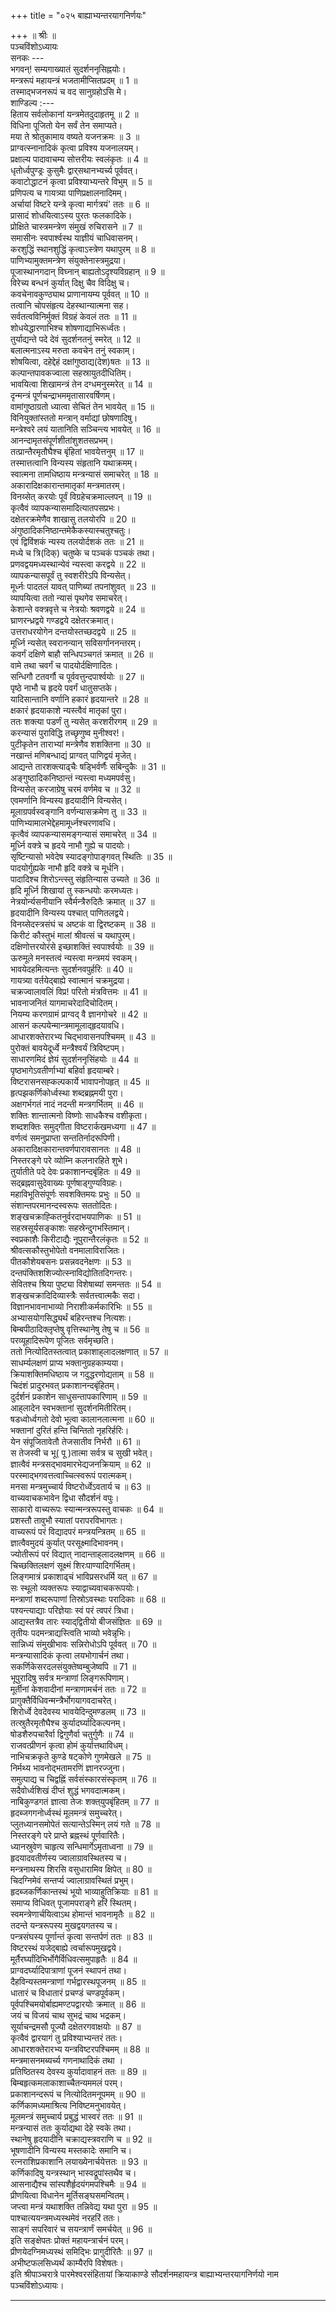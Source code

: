 +++
title = "०२५ बाह्याभ्यन्तरयागनिर्णयः"

+++
॥ श्रीः ॥  
पञ्चविंशोऽध्यायः  
सनकः ---  
भगवन्! सम्यगाख्यातं सुदर्शननृसिह्नयोः।  
मन्त्ररूपं महायन्त्रं भजतामीप्सितप्रदम् ॥ 1 ॥  
तस्माद्भजनरूपं च वद सानुग्रहोऽसि मे।  
शाण्डिल्य :---  
हिताय सर्वलोकानां यन्त्रमेतदुदाहृतमू ॥ 2 ॥  
विधिना पूजितो येन सर्वं तेन समाप्यते।  
मया ते श्रोतुकामाय वष्यते यजनक्रमः ॥ 3 ॥  
प्राग्वत्स्नानादिकं कृत्वा प्रविश्य यजनालयम्।  
प्रक्षाल्य पादावाचम्य सोत्तरीयः स्वलंकृतः ॥ 4 ॥  
धृतोर्ध्वपुण्ड्रः कुसुमैः द्वार्‌सथानभ्यर्च्य पूर्ववत्।  
कवाटोद्धाटनं कृत्वा प्रविश्याभ्यन्तरे विभुम् ॥ 5 ॥  
प्रणिपत्य च गायत्र्या पाणिप्रक्षालनादिमम्।  
अर्चायां विष्टरे यन्त्रे कृत्वा मार्गत्रयं' ततः ॥ 6 ॥  
प्रासादं शोधयित्वाऽस्य पुरतः फलकादिके।  
प्रोक्षिते चास्त्रमन्त्रेण संमुखं रुचिरासने ॥ 7 ॥  
समासीनः स्वपार्श्वस्थ याज्ञीयं चाधिवासनम्।  
करशुद्धिं स्थानशुद्धिं कृत्वाऽस्त्रेण यथापुरम् ॥ 8 ॥  
पाणिभ्यामुक्तमन्त्रेण संयुक्तेनास्त्रमुद्रया।  
पूजास्थानगदान् विघ्नान् बाह्यतोऽदृश्यविग्रहान् ॥ 9 ॥  
विरेच्य बन्धनं कुर्यात् दिक्षु चैव विदिक्षु च।  
कवचेनावकुण्ठ्याथ प्राणानायम्य पूर्ववत् ॥ 10 ॥  
तत्वानि चोपसंहृत्य देहस्थान्यात्मना सह।  
सर्वतत्वविनिर्मुक्तं विग्रहं केवलं ततः ॥ 11 ॥  
शोधयेद्धारणाभिश्च शोषणाद्याभिरूर्ध्वतः।  
तुर्याद्यन्ते पदे देवं सुदर्शनतनुं स्मरेत् ॥ 12 ॥  
बलात्मनाऽस्य मरुता कवचेन तनुं स्वकाम्।  
शोषयित्वा, दहेद्देहं दक्षांगुष्ठाद्य(देश)षतः ॥ 13 ॥  
कल्पान्तपावकज्वाला सहस्रायुतदीधितिम्।  
भावयित्वा शिखामन्त्रं तेन दग्धमनुस्मरेत् ॥ 14 ॥  
दृन्मन्त्रं पूर्णचन्द्राभममृतासारवर्षिणम्।  
वामांगुष्ठाग्रतो ध्यात्वा सेचितं तेन भावयेत् ॥ 15 ॥  
विनियुक्तांस्ततो मन्त्रान् वर्माद्यां छोषणादिषु।  
मन्त्रेश्वरे लयं यातानिति सञ्चिन्त्य भावयेत् ॥ 16 ॥  
आनन्दामृतसंपूर्णशीतांशुशतसप्रभम्।  
तत्प्रान्तैरमृतौघैश्च बृंहितां भावयेत्तनुम् ॥ 17 ॥  
तस्मात्तत्वानि विन्यस्य संहृतानि यथाक्रमम्।  
स्वात्मना तामधिष्ठाय मन्त्रन्यासं समाचरेत् ॥ 18 ॥  
अकारादिक्षकारान्तमातृकां मन्त्रमातरम्।  
विनय्सेत् करयोः पूर्वं विग्रहेचक्रमाल्लपन् ॥ 19 ॥  
कृत्वैवं व्यापकन्यासमादित्यातपसप्रभः।  
दक्षेतरक्रमेणैव शाखासु तलयोरपि ॥ 20 ॥  
अंगुष्ठादिकनिष्ठान्तमेकैकस्यास्चतुश्चतुः।  
एवं द्विविंशकं न्यस्य तलयोर्दशकं ततः ॥ 21 ॥  
मध्ये च त्रि(दिक्) चतुष्के च पञ्चकं पञ्चकं तथा।  
प्रणवद्वयमध्यस्थान्येवं न्यस्त्वा करद्वये ॥ 22 ॥  
व्यापकन्यासपूर्वं तु स्वशरीरेऽपि विन्यसेत्।  
मूर्ध्नः पादतलं यावत् पाणिब्यां तपनांशुवत् ॥ 23 ॥  
व्यापयित्वा ततो न्यासं पृथगेव समाचरेत्।  
केशान्ते वक्त्रवृत्ते च नेत्रयोः श्रवणद्वये ॥ 24 ॥  
घ्राणरन्ध्रद्वये गण्डद्वये दक्षेतरक्रमात्।  
उत्तराधरयोगेन दन्तयोस्तच्छदद्वये ॥ 25 ॥  
मूर्ध्नि न्यसेत् स्वरानन्यान् सविसर्गाननन्तरम्।  
कवर्गं दक्षिणे बाहौ सन्धिपञ्चगतं क्रमात् ॥ 26 ॥  
वामे तथा चवर्गं च पादयोर्दक्षिणादितः।  
सन्धिगौ टतवर्गौ च पूर्ववत्तुन्दपार्श्वयोः ॥ 27 ॥  
पृष्ठे नाभौ च हृदये पवर्गं धातुसप्तके।  
यादिसान्तानि वर्णानि हकारं हृदयान्तरे ॥ 28 ॥  
क्षकारं हृदयाकाशे न्यस्त्वैवं मातृकां पुरा।  
ततः शक्त्या पडर्णं तु न्यसेत् करशरीरगम् ॥ 29 ॥  
करन्यासं पुराविद्धि तच्छृणुष्व मुनीश्वर!।  
पुटीकृतेन ताराभ्यां मन्त्रेणैव शशक्तिना ॥ 30 ॥  
नखान्तं मणिबन्धाद्यं प्राग्वत् पाणिद्वयं मृजेत्।  
आद्यन्ते तारशक्त्याढ्चैः षड्भिर्वर्णैः सबिन्दुकैः ॥ 31 ॥  
अङ्‌गुष्ठादिकनिष्ठान्तं न्यस्त्वा मध्यमपर्वसु।  
विन्यसेत् करजाग्रेषु चरमं वर्णमेव च ॥ 32 ॥  
एवमर्णानि विन्यस्य हृदयादीनि विन्यसेत्।  
मूलाग्रपर्वस्वङ्गानि वर्णन्यासक्रमेण तु ॥ 33 ॥  
पाणिभ्यामालभेद्देहमामूर्ध्नश्चरणावधि।  
कृत्वैवं व्यापकन्यासमङ्गन्यासं समाचरेत् ॥ 34 ॥  
मूर्ध्नि वक्त्रे च हृदये नाभौ गुह्ये च पादयोः।  
सृष्टिन्यासो भवेदेष स्यादङ्गोपाङ्गवत् स्थितिः ॥ 35 ॥  
पादयोर्गुह्यके नाभौ हृदि वक्त्रे च मूर्धनि।  
पादादिश्च शिरोऽन्त्स्तु संहृतिन्यास उच्यते ॥ 36 ॥  
हृदि मूर्ध्नि शिखायां तु स्कन्धयोः करमध्यतः।  
नेत्रयोर्न्यसनीयानि स्वैर्मन्त्रैरुदितैः क्रमात् ॥ 37 ॥  
हृदयादीनि विन्यस्य पश्चात् पाणितलद्वये।  
विनय्सेदस्त्रसंघं च अष्टकं वा द्विरष्टकम् ॥ 38 ॥  
किरीटं कौस्तुभं मालां श्रीवत्सं च यथापुरम्।  
दक्षिणोत्तरयोरंसे इच्छाशक्तिं स्वपार्श्वयोः ॥ 39 ॥  
ऊरुमूले मनस्तत्वं न्यस्त्वा मन्त्रमयं स्वकम्।  
भावयेदहमित्यन्तः सुदर्शनवपुर्हरिः ॥ 40 ॥  
गायत्र्या वर्तयेद्बाह्ये स्वात्मानं चक्रमुद्रया।  
चक्रज्वालावलिं विप्र! परितो मंत्रवित्तमः ॥ 41 ॥  
भावनाजनितं यागमाचरेदादिचोदितम्।  
नियम्य करणग्रामं प्राग्वद् वै ज्ञानगोचरे ॥ 42 ॥  
आसनं कल्पयेन्मान्त्रमामूलाद्‌हृदयावधि।  
आधारशक्तेरारभ्य चिद्भावासनपश्चिमम् ॥ 43 ॥  
पुरोक्तं बावयेदूर्ध्वे मन्त्रैश्वर्यं त्रिविष्टपम्।  
साधारणमिदं ज्ञेयं सुदर्शननृसिंहयोः ॥ 44 ॥  
पृष्ठभागेऽवतीर्णाभ्यां बहिर्वा हृदयाम्बरे।  
विष्टरासनसह्कल्पकार्ये भावापनोपहृत् ॥ 45 ॥  
हृत्पझकर्णिकोर्ध्वस्था शब्दब्रह्नमयी पुरा।  
अक्षगर्भगतं नादं नदन्ती मन्त्रगर्भितम् ॥ 46 ॥  
शक्तिः शान्तात्मनो विष्णोः साधकैश्च वशीकृता।  
शब्दशक्तिः समुद्गीता विष्टरार्कखमध्यगा ॥ 47 ॥  
वर्णत्वं समनुप्राप्ता सन्ततिर्नादरूपिणी।  
अकारादिक्षकारान्तवर्णपारावसानतः ॥ 48 ॥  
निस्तरङ्गे परे व्योम्नि कलनारहिते शुभे।  
तुर्यातीते पदे देवः प्रकाशानन्दबृंहितः ॥ 49 ॥  
सद्ब्रह्नवासुदेवाख्यः पूर्णषाड्‌गुण्यविग्रहः।  
महाविभूतिसंपूर्णः सवशक्तिमयः प्रभुः ॥ 50 ॥  
संशान्तपरमानन्दस्वरूपः सततोदितः।  
शङ्खचक्राह्कितनुर्वरदाभयपाणिकः ॥ 51 ॥  
सहस्रसूर्यसङ्काशः सहस्रेन्दुगभस्तिमान्।  
स्वप्रकाशैः किरीटाद्यैः नूपुरान्तैरलंकृतः ॥ 52 ॥  
श्रीवत्सकौस्तुभोपेतो वनमालाविराजितः।  
पीतकौशेयबसनः प्रसन्नवदनेक्षणः ॥ 53 ॥  
दन्तपंक्तिशशिज्योत्स्नाविद्योतितदिगन्तरः।  
सेवितश्च श्रिया पुष्ट्या विशेषाब्यां समन्ततः ॥ 54 ॥  
शङ्खचक्रादिदिव्यास्त्रैः सर्वतत्त्वात्मकैः सदा।  
विज्ञानभावनाभाव्यो निराशीःकर्मकारिभिः ॥ 55 ॥  
अभ्यासयोगसिद्ध्यर्थं बहिरन्तश्च नित्यशः।  
बिम्बपीठादिक्लृप्तेषु वृत्तिस्थानेषु तेषु च ॥ 56 ॥  
परव्यूहादिरूपेण पूजितः सर्वमृच्छति।  
ततो नित्योदितस्तत्वात् प्रकाशाह्‌लादलक्षणात् ॥ 57 ॥  
साधर्म्यलक्षणं प्राप्य भक्तानुग्रहकाम्यया।  
क्रियाशक्तिमधिष्ठाय ज गदुद्धरणोद्यताम् ॥ 58 ॥  
चिदंशं प्रादुरभवत् प्रकाशानन्दबृंहितम्।  
दुर्दर्शनं प्रकाशेन साधुसन्तापकारिणाम् ॥ 59 ॥  
आह्‌लादेन स्वभक्तानां सुदर्शनमितीरितम्।  
षडध्वोर्ध्वगतो देवो भूत्वा कालानलात्मना ॥ 60 ॥  
भक्तानां दुरितं हन्ति चिन्तितो नृहरिर्हरिः।  
येन संपूजितावेतौ तेजसातीव निर्भरौ ॥ 61 ॥  
स तेजस्वी च भू( पू )तात्मा सर्वत्र च सुखी भवेत्।  
ज्ञात्वैवं मन्त्रसद्भावमारभेद्यजनक्रियाम् ॥ 62 ॥  
परस्माद्भगवत्तत्वाच्चित्स्वरूपं परात्मकम्।  
मनसा मन्त्रमुच्चार्य विष्टरोर्ध्वेऽवतार्य च ॥ 63 ॥  
वाच्यवाचकभावेन द्विधा सौदर्शनं वपुः।  
साकारो वाच्यरूपः स्यान्मन्त्ररूपस्तु वाचकः ॥ 64 ॥  
प्रशस्तौ तावुभौ स्यातां परापरविभागतः।  
वाच्यरूपं परं विद्यादपरं मन्त्रयन्त्रितम् ॥ 65 ॥  
ज्ञात्वैवमुदयं कुर्यात् परसूक्ष्मादिभावनम्।  
ज्योतीरूपं परं विद्यात् नादान्ताह्‌लादलक्षणम् ॥ 66 ॥  
चिच्छक्तिलक्षणं सूक्ष्मं शिरःपाण्यादिगर्भितम्।  
लिङ्गमात्रं प्रकाशाढ्चं भाविप्रसरधर्मि यत् ॥ 67 ॥  
सः स्थूलो व्यक्तरूपः स्याद्वाच्यवाचकरूपयोः।  
मन्त्राणां शब्दरूपाणां तिस्रोऽवस्थाः परादिकाः ॥ 68 ॥  
पश्यन्त्याद्याः परिज्ञेयाः स्वं परं त्वपरं त्रिधा।  
आद्यस्तत्रैव तारः स्याद्‌द्वितीयो बीजसंज्ञितः ॥ 69 ॥  
तृतीयः पदमन्त्राद्यस्त्विति भाव्यो भवेन्नृभिः।  
सान्निध्यं संमुखीभावः सन्निरोधोऽपि पूर्ववत् ॥ 70 ॥  
मन्त्रन्यासादिकं कृत्वा लयभोगार्चनं तथा।  
सकर्णिकेसरदलसंयुक्तेष्वम्बुजेष्वपि ॥ 71 ॥  
भूपुरादिषु सर्वत्र मन्त्राणां लिङ्गरूपिणाम्।  
मूर्तीनां केशवादीनां मन्त्राणामर्चनं ततः ॥ 72 ॥  
प्रागुक्तैर्विधिवन्मन्त्रैर्भोगयागवदाचरेत्।  
शिरोर्ध्वे देवदेवस्य भावयेदिन्दुमण्डलम् ॥ 73 ॥  
तत्स्रुतैरमृतौघैश्च कुर्यादर्घ्यादिकल्पनम्।  
षोडशैरुपचारैर्वा द्विगुणैर्वा चतुर्गुणैः ॥ 74 ॥  
राजवत्प्रीणनं कृत्वा होमं कुर्यात्तथाविधम्।  
नाभिचक्रकृते कुण्डे षट्‌कोणे गुणमेखले ॥ 75 ॥  
निर्मथ्य भावनोद्भतामरणिं ज्ञानरज्जुना।  
समुत्पाद्य च चिद्वह्निं सर्वसंस्कारसंस्कृतम् ॥ 76 ॥  
सदैवोर्ध्वशिखं दीप्तं शुद्धं भगवदात्मकम्।  
नाबिकुण्डगतं ज्ञात्वा तेजः शक्त्‌युपबृंहितम् ॥ 77 ॥  
हृदब्जगगनोर्ध्वस्थं मूलमन्त्रं समुच्चरेत्।  
प्लुतध्यानसमोपेतं सत्यान्तेऽस्मिन् लयं गते ॥ 78 ॥  
निस्तरङ्गे परे प्राप्ते ब्रह्नस्थं पूर्णवारितैः।  
ध्यानस्रुवेण चाहृत्य सन्धिमार्गेऽमृताध्वना ॥ 79 ॥  
हृदयादवतीर्णस्य ज्वालाग्रावस्थितस्य च।  
मन्त्रनाथस्य शिरसि वसुधारामिव क्षिपेत् ॥ 80 ॥  
चिदग्निमेवं सन्तर्प्य ज्वालाग्रावस्थितं प्रभुम्।  
हृदब्जकर्णिकान्तस्थं भूयो भाव्याहुतिक्रियाः ॥ 81 ॥  
समाप्य विधिवत् पूजामपराङ्गे हरिं स्थितम्।  
स्वमन्त्रेणार्चयित्वाऽथ होमान्तं भावनामृतैः ॥ 82 ॥  
तदन्ते यन्त्ररूपस्य मुखद्वयगतस्य च।  
पन्त्रसंघस्य पूर्णान्तं कृत्वा सन्तर्पणं ततः ॥ 83 ॥  
विष्टरस्थं यजेद्बाह्ये त्वर्चारूपमुखद्वये।  
मूर्तैरर्घ्यांदिभिर्भोगैर्विधिवत्समुपाहृतैः ॥ 84 ॥  
प्राग्वदर्घ्यादिपात्राणां पूजनं स्थापनं तथा।  
दैहविन्यस्तमन्त्राणां गर्भद्वारस्थपूजनम् ॥ 85 ॥  
धातारं च विधातारं प्रचण्डं चण्डपूर्वकम्।  
पूर्वपश्चिमयोर्बाह्यमण्टपद्वारयोः क्रमात् ॥ 86 ॥  
जयं च विजयं चाथ सुभद्रं चाथ भद्रकम्।  
सूर्याचन्द्रमसौ पूज्यौ दक्षेतरगवाक्षयोः ॥ 87 ॥  
कृत्वैवं द्वारयागं तु प्रविश्याभ्यन्तरं ततः।  
आधारशक्तेरारभ्य यन्त्रविष्टरपश्चिमम् ॥ 88 ॥  
मन्त्रमासनमब्यर्च्य गणनाथादिकं तथा ।  
प्रतिष्ठितस्य देवस्य कुर्यादावाहनं ततः ॥ 89 ॥  
बिम्बहृत्कमलाकाशाच्चैतन्यममलं परम्।  
प्रकाशानन्दरूपं च नित्योदितमनूपमम् ॥ 90 ॥  
कर्णिकामध्यमाश्रित्य निविष्टमनुभावयेत्।  
मूलमन्त्रं समुच्चार्य प्रबुद्धं भास्वरं ततः ॥ 91 ॥  
मन्त्रन्यासं ततः कुर्याद्यथा देहे स्वके तथा।  
स्थानेषु हृदयादीनि चक्राद्यस्त्रवराणि च ॥ 92 ॥  
भूषणादीनि विन्यस्य मस्तकादेः समानि च।  
रत्नराशिप्रकाशानि लयाख्येनार्चयेत्ततः ॥ 93 ॥  
कर्णिकादिषु यन्त्रस्थान् भास्वद्रूपांस्तथैव च।  
आसनाद्यैश्च सांस्पशैर्हृदयंगमपश्चिमैः ॥ 94 ॥  
प्रीणयित्वा विधानेन मूर्तिसङ्‌घसमन्वितम्।  
जप्त्वा मन्त्रं यथाशक्ति तन्निवेद्य यथा पुरा ॥ 95 ॥  
पाश्चात्ययन्त्रमध्यस्थमेवं नरहरिं ततः।  
साङ्गं सपरिवारं च सयन्त्रार्णं समर्चयेत् ॥ 96 ॥  
इति सङ्‌क्षेपतः प्रोक्तं महायन्त्रार्चनं परम्।  
प्रीणयेदग्निमध्यस्थं समिद्भिः प्रागुदीरितैः ॥ 97 ॥  
अभीष्टफलसिध्यर्थं काम्यैरपि विशेषतः।  
इति श्रीपाञ्चरात्रे पारमेश्वरसंहितायां क्रियाकाण्डे सौदर्शनमहायन्त्र बाह्याभ्यन्तरयागनिर्णयो नाम पञ्चविंशोऽध्यायः।  
****************